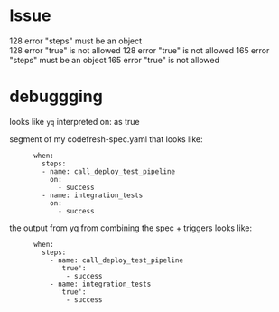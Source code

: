 # Issue

128  error     "steps" must be an object  
128  error     "true" is not allowed
128  error     "true" is not allowed
165  error     "steps" must be an object
165  error     "true" is not allowed

# debuggging

looks like `yq` interpreted on: as true

segment of my codefresh-spec.yaml that looks like:

```
      when:
        steps:
        - name: call_deploy_test_pipeline
          on:
            - success
        - name: integration_tests
          on:
            - success    
```

the output from yq from combining the spec + triggers looks like:

```
      when:
        steps:
          - name: call_deploy_test_pipeline
            'true':
              - success
          - name: integration_tests
            'true':
              - success
```
